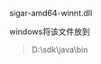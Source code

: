 <!--
 * @Author: wjn
 * @Date: 2020-07-30 15:50:42
 * @LastEditors: wjn
 * @LastEditTime: 2020-08-01 10:48:27
--> 

sigar-amd64-winnt.dll

windows将该文件放到

> D:\sdk\java\bin